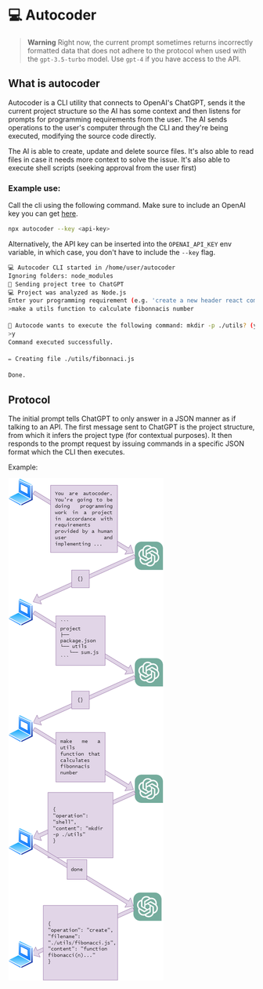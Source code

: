 # 💻 Autocoder

> **Warning**
> Right now, the current prompt sometimes returns incorrectly formatted data that does not adhere to the protocol when used with the `gpt-3.5-turbo` model. Use `gpt-4` if you have access to the API.

## What is autocoder

Autocoder is a CLI utility that connects to OpenAI's ChatGPT, sends it the current project structure so the AI has some context and then listens for prompts for programming requirements from the user. The AI sends operations to the user's computer through the CLI and they're being executed, modifying the source code directly.

The AI is able to create, update and delete source files. It's also able to read files in case it needs more context to solve the issue. It's also able to execute shell scripts (seeking approval from the user first)

### Example use:

Call the cli using the following command. Make sure to include an OpenAI key you can get [here][openai-keys].

```sh
npx autocoder --key <api-key>
```

Alternatively, the API key can be inserted into the `OPENAI_API_KEY` env variable, in which case, you don't have to include the `--key` flag.

```sh
💻 Autocoder CLI started in /home/user/autocoder
Ignoring folders: node_modules
🌳 Sending project tree to ChatGPT
💻 Project was analyzed as Node.js
Enter your programming requirement (e.g. 'create a new header react component')
>make a utils function to calculate fibonnacis number

🚀 Autocode wants to execute the following command: mkdir -p ./utils? (y/n)
>y
Command executed successfully.

✏ Creating file ./utils/fibonnaci.js

Done.
```

## Protocol

The initial prompt tells ChatGPT to only answer in a JSON manner as if talking to an API. The first message sent to ChatGPT is the project structure, from which it infers the project type (for contextual purposes). It then responds to the prompt request by issuing commands in a specific JSON format which the CLI then executes.

Example:

![Protocol diagram](docs/protocol_graph.png)

<!-- links -->

[openai-keys]: https://platform.openai.com/api-keys
